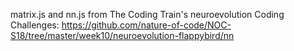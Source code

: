 matrix.js and nn.js from The Coding Train's neuroevolution Coding Challenges: https://github.com/nature-of-code/NOC-S18/tree/master/week10/neuroevolution-flappybird/nn
